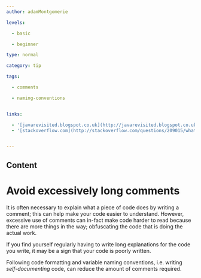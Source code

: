 ```yaml
---
author: adamMontgomerie

levels:

  - basic

  - beginner

type: normal

category: tip

tags:

  - comments

  - naming-conventions


links:

  - '[javarevisited.blogspot.co.uk](http://javarevisited.blogspot.co.uk/2011/08/code-comments-java-best-practices.html){website}'
  - '[stackoverflow.com](http://stackoverflow.com/questions/209015/what-is-self-documenting-code-and-can-it-replace-well-documented-code){website}'


---
```

## Content
# Avoid excessively long comments

It is often necessary to explain what a piece of code does by writing a comment; this can help make your code easier to understand. However, excessive use of comments can in-fact make code harder to read because there are more things in the way; obfuscating the code that is doing the actual work.

If you find yourself regularly having to write long explanations for the code you write, it may be a sign that your code is poorly written.

Following code formatting and variable naming conventions, i.e. writing *self-documenting* code, can reduce the amount of comments required.

